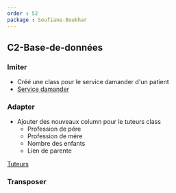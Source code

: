 ```yaml
---
order : 52
package : Soufiane-Boukhar
---
```


## C2-Base-de-données

### Imiter

- Créé une class pour le service damander d'un patient
- [Service damander](https://github.com/cnmh/app/blob/develop/database/migrations/2023_04_11_129000_create_dossier_patient_service_table.php)

### Adapter
- Ajouter des nouveaux column pour le tuteurs class
  - Profession de pére
  - Profession de mére
  - Nombre des enfants
  - Lien de parente

[Tuteurs](https://github.com/cnmh/app/blob/develop/database/migrations/2024_02_07_094217_add_new_fields_to_tuteurs_table.php)

### Transposer







